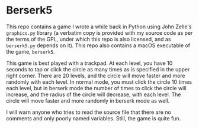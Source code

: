 # Berserk5
This repo contains a game I wrote a while back in Python using John Zelle's `graphics.py` library (a verbatim copy is provided with my source code as per the terms of the GPL, under which this repo is also licensed, and as `berserk5.py` depends on it). This repo also contains a macOS executable of the game, `berserk5`.

This game is best played with a trackpad. At each level, you have 10 seconds to tap or click the circle as many times as is specified in the upper right corner. There are 20 levels, and the circle will move faster and more randomly with each level. In normal mode, you must click the circle 10 times each level, but in berserk mode the number of times to click the circle will increase, and the radius of the circle will decrease, with each level. The circle will move faster and more randomly in berserk mode as well.

I will warn anyone who tries to read the source file that there are no comments and only poorly named variables. Still, the game is quite fun.
